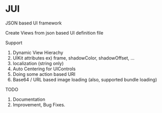 JUI
===

JSON based UI framework

Create Views from json based UI definition file

Support
1. Dynamic View Hierachy
2. UIKit attributes ex) frame, shadowColor, shadowOffset, ...
3. localization (string only)
4. Auto Centering for UIControls
5. Doing some action based URI
6. Base64 / URL based image loading (also, supported bundle loading) 

TODO
1. Documentation
2. Improvement, Bug Fixes.
